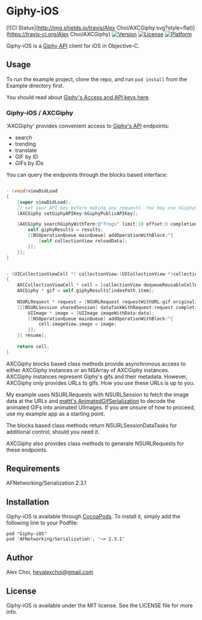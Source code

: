 # Giphy-iOS

[![CI Status](http://img.shields.io/travis/Alex Choi/AXCGiphy.svg?style=flat)](https://travis-ci.org/Alex Choi/AXCGiphy)
[![Version](https://img.shields.io/cocoapods/v/AXCGiphy.svg?style=flat)](http://cocoadocs.org/docsets/AXCGiphy)
[![License](https://img.shields.io/cocoapods/l/AXCGiphy.svg?style=flat)](http://cocoadocs.org/docsets/AXCGiphy)
[![Platform](https://img.shields.io/cocoapods/p/AXCGiphy.svg?style=flat)](http://cocoadocs.org/docsets/AXCGiphy)

Giphy-iOS is a [Giphy API](https://github.com/Giphy/GiphyAPI) client for iOS in Objective-C.


## Usage

To run the example project, clone the repo, and run `pod install` from the Example directory first.

You should read about [Giphy's Access and API keys here](https://github.com/Giphy/GiphyAPI#access-and-api-keys).

### Giphy-iOS / AXCGiphy
'AXCGiphy' provides convenient access to [Giphy's API](https://github.com/Giphy/GiphyAPI) endpoints:

- search
- trending
- translate
- GIF by ID
- GIFs by IDs

You can query the endpoints through the blocks based interface:


```objective-c

- (void)viewDidLoad
{
    [super viewDidLoad];
	// set your API key before making any requests. You may use kGiphyPublicAPIKey for development.
    [AXCGiphy setGiphyAPIKey:kGiphyPublicAPIKey];

    [AXCGiphy searchGiphyWithTerm:@"frogs" limit:10 offset:0 completion:^(NSArray *results, NSError *error) {
        self.giphyResults = results;
        [[NSOperationQueue mainQueue] addOperationWithBlock:^{
            [self.collectionView reloadData];
        }];
    }];
}


- (UICollectionViewCell *) collectionView:(UICollectionView *)collectionView cellForItemAtIndexPath:(NSIndexPath *)indexPath
{
    AXCCollectionViewCell * cell = [collectionView dequeueReusableCellWithReuseIdentifier:kCollectionViewCellIdentifier forIndexPath:indexPath];
    AXCGiphy * gif = self.giphyResults[indexPath.item];
    
    NSURLRequest * request = [NSURLRequest requestWithURL:gif.originalImage.url];
    [[[NSURLSession sharedSession] dataTaskWithRequest:request completionHandler:^(NSData *data, NSURLResponse *response, NSError *error) {
        UIImage * image = [UIImage imageWithData:data];
        [[NSOperationQueue mainQueue] addOperationWithBlock:^{
            cell.imageView.image = image;
        }];
    }] resume];
    
    return cell;
}

```

AXCGiphy blocks based class methods provide asynchronous access to either AXCGiphy instances or an NSArray of AXCGiphy instances. AXCGiphy instances represent Giphy's gifs and their metadata. However, AXCGiphy only provides URLs to gifs. How you use these URLs is up to you.

My example uses NSURLRequests with NSURLSession to fetch the image data at the URLs and [mattt's AnimatedGifSerialization](https://github.com/mattt/AnimatedGIFImageSerialization) to decode the animated GIFs into animated UIImages. If you are unsure of how to proceed, use my example app as a starting point.

The blocks based class methods return NSURLSessionDataTasks for additional control, should you need it.

AXCGiphy also provides class methods to generate NSURLRequests for these endpoints.



## Requirements

AFNetworking/Serialization 2.3.1


## Installation

Giphy-iOS is available through [CocoaPods](http://cocoapods.org). To install
it, simply add the following line to your Podfile:

    pod "Giphy-iOS"
    pod 'AFNetworking/Serialization', '~> 2.3.1'

## Author

Alex Choi, heyalexchoi@gmail.com

## License

Giphy-iOS is available under the MIT license. See the LICENSE file for more info.
